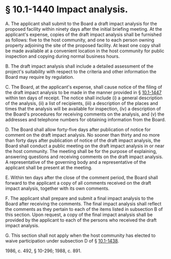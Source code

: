 # § 10.1-1440 Impact analysis.

<p>A. The applicant shall submit to the Board a draft impact analysis for the proposed facility within ninety days after the initial briefing meeting. At the applicant's expense, copies of the draft impact analysis shall be furnished as follows: five to the host community, and one to each person owning property adjoining the site of the proposed facility. At least one copy shall be made available at a convenient location in the host community for public inspection and copying during normal business hours.</p><p>B. The draft impact analysis shall include a detailed assessment of the project's suitability with respect to the criteria and other information the Board may require by regulation.</p><p>C. The Board, at the applicant's expense, shall cause notice of the filing of the draft impact analysis to be made in the manner provided in § <a href='http://law.lis.virginia.gov/vacode/10.1-1447/'>10.1-1447</a> within ten days of receipt. The notice shall include (i) a general description of the analysis, (ii) a list of recipients, (iii) a description of the places and times that the analysis will be available for inspection, (iv) a description of the Board's procedures for receiving comments on the analysis, and (v) the addresses and telephone numbers for obtaining information from the Board.</p><p>D. The Board shall allow forty-five days after publication of notice for comment on the draft impact analysis. No sooner than thirty and no more than forty days after publication of notice of the draft impact analysis, the Board shall conduct a public meeting on the draft impact analysis in or near the host community. The meeting shall be for the purpose of explaining, answering questions and receiving comments on the draft impact analysis. A representative of the governing body and a representative of the applicant shall be present at the meeting.</p><p>E. Within ten days after the close of the comment period, the Board shall forward to the applicant a copy of all comments received on the draft impact analysis, together with its own comments.</p><p>F. The applicant shall prepare and submit a final impact analysis to the Board after receiving the comments. The final impact analysis shall reflect the comments as they pertain to each of the items listed in subsection B of this section. Upon request, a copy of the final impact analysis shall be provided by the applicant to each of the persons who received the draft impact analysis.</p><p>G. This section shall not apply when the host community has elected to waive participation under subsection D of § <a href='http://law.lis.virginia.gov/vacode/10.1-1438/'>10.1-1438</a>.</p><p>1986, c. 492, § 10-296; 1988, c. 891.</p>